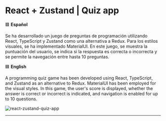 # React + Zustand | Quiz app

🟥 **Español**

Se ha desarrollado un juego de preguntas de programación utilizando React, TypeScript y Zustand como una alternativa a Redux. Para los estilos visuales, se ha implementado MaterialUI. En este juego, se muestra la puntuación del usuario, se indica si la respuesta es correcta o incorrecta y se permite la navegación entre hasta 10 preguntas.

🟦 **English**

A programming quiz game has been developed using React, TypeScript, and Zustand as an alternative to Redux. MaterialUI has been employed for the visual styles. In this game, the user's score is displayed, whether the answer is correct or incorrect is indicated, and navigation is enabled for up to 10 questions.

![react-zustand-quiz-app](https://github.com/amaimus/react-zustand-quiz-app/assets/35699916/17291ebe-abfe-4e1f-97ae-fe0b265b50f1)

--- 
